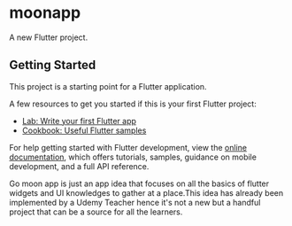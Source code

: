 # moonapp

A new Flutter project.

## Getting Started

This project is a starting point for a Flutter application.

A few resources to get you started if this is your first Flutter project:

- [Lab: Write your first Flutter app](https://docs.flutter.dev/get-started/codelab)
- [Cookbook: Useful Flutter samples](https://docs.flutter.dev/cookbook)

For help getting started with Flutter development, view the
[online documentation](https://docs.flutter.dev/), which offers tutorials,
samples, guidance on mobile development, and a full API reference.



Go moon app is just an app idea that focuses on all the basics of flutter widgets and UI knowledges to gather at a place.This idea has already been implemented by a Udemy Teacher hence it's not a new but a handful project that can be a source for all the learners.
